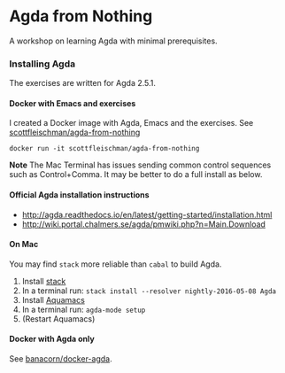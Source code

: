 # Agda from Nothing

A workshop on learning Agda with minimal prerequisites.

### Installing Agda
The exercises are written for Agda 2.5.1.

#### Docker with Emacs and exercises
I created a Docker image with Agda, Emacs and the exercises. See [scottfleischman/agda-from-nothing](https://hub.docker.com/r/scottfleischman/agda-from-nothing/)

`docker run -it scottfleischman/agda-from-nothing`

**Note** The Mac Terminal has issues sending common control sequences such as Control+Comma. It may be better to do a full install as below.

#### Official Agda installation instructions
* http://agda.readthedocs.io/en/latest/getting-started/installation.html
* http://wiki.portal.chalmers.se/agda/pmwiki.php?n=Main.Download

#### On Mac
You may find `stack` more reliable than `cabal` to build Agda.

1. Install [stack](http://docs.haskellstack.org/en/stable/install_and_upgrade/#mac-os-x)
2. In a terminal run: `stack install --resolver nightly-2016-05-08 Agda`
3. Install [Aquamacs](http://aquamacs.org/)
4. In a terminal run: `agda-mode setup`
5. (Restart Aquamacs)

#### Docker with Agda only
See [banacorn/docker-agda](https://github.com/banacorn/docker-agda).
